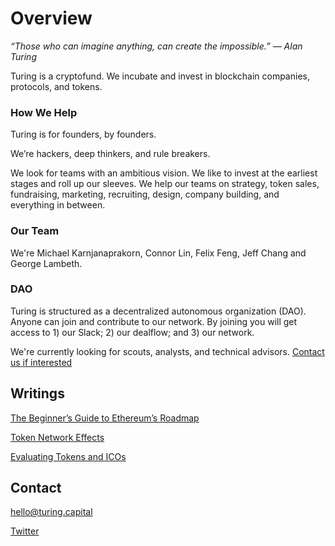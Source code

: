 # Overview
*“Those who can imagine anything, can create the impossible.” ― Alan Turing*

Turing is a cryptofund. We incubate and invest in blockchain companies, protocols, and tokens.

### How We Help
Turing is for founders, by founders.

We’re hackers, deep thinkers, and rule breakers.

We look for teams with an ambitious vision. We like to invest at the earliest stages and roll up our sleeves. We help our teams on strategy, token sales, fundraising, marketing, recruiting, design, company building, and everything in between.

### Our Team
We're Michael Karnjanaprakorn, Connor Lin, Felix Feng, Jeff Chang and George Lambeth.

### DAO
Turing is structured as a decentralized autonomous organization (DAO). Anyone can join and contribute to our network. By joining you will get access to 1) our Slack; 2) our dealflow; and 3) our network. 

We're currently looking for scouts, analysts, and technical advisors. 
[Contact us if interested](https://docs.google.com/forms/d/e/1FAIpQLScp8nNGnC_CBJ8Y3TErQKldsZ-aAaKm7o57A13o_xPN5nrAdw/viewform "Contact us if interested")

## Writings
[The Beginner’s Guide to Ethereum’s Roadmap](https://hackernoon.com/the-beginners-guide-to-ethereum-s-2020-roadmap-2ac5d2dd4881 "The Beginner’s Guide to Ethereum’s Roadmap")

[Token Network Effects](https://medium.freecodecamp.com/token-network-effects-a-new-business-model-for-a-decentralized-web-6cde8b4e862 "Token Network Effects")

[Evaluating Tokens and ICOs](https://hackernoon.com/evaluating-tokens-and-icos-e6c22c1885bb "Evaluating Tokens and ICOs")

## Contact
hello@turing.capital

[Twitter](https://www.twitter.com/turingcapital "Twitter")
